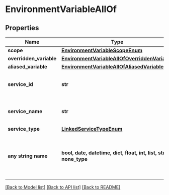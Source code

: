 # EnvironmentVariableAllOf


## Properties
Name | Type | Description | Notes
------------ | ------------- | ------------- | -------------
**scope** | [**EnvironmentVariableScopeEnum**](EnvironmentVariableScopeEnum.md) |  | 
**overridden_variable** | [**EnvironmentVariableAllOfOverriddenVariable**](EnvironmentVariableAllOfOverriddenVariable.md) |  | [optional] 
**aliased_variable** | [**EnvironmentVariableAllOfAliasedVariable**](EnvironmentVariableAllOfAliasedVariable.md) |  | [optional] 
**service_id** | **str** | present only for &#x60;BUILT_IN&#x60; variable | [optional] 
**service_name** | **str** | present only for &#x60;BUILT_IN&#x60; variable | [optional] 
**service_type** | [**LinkedServiceTypeEnum**](LinkedServiceTypeEnum.md) |  | [optional] 
**any string name** | **bool, date, datetime, dict, float, int, list, str, none_type** | any string name can be used but the value must be the correct type | [optional]

[[Back to Model list]](../README.md#documentation-for-models) [[Back to API list]](../README.md#documentation-for-api-endpoints) [[Back to README]](../README.md)


